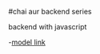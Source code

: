 #chai aur backend series


backend with javascript

-[model link](https://app.eraser.io/workspace/YtPqZ1VogxGy1jzIDkzj)